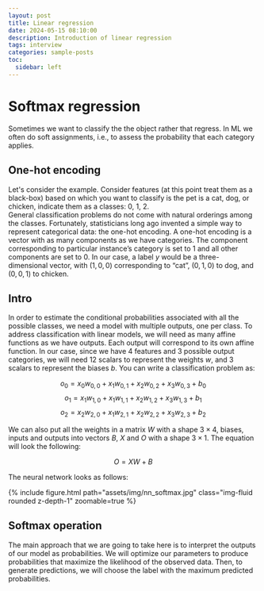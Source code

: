 ```yaml
---
layout: post
title: Linear regression
date: 2024-05-15 08:10:00
description: Introduction of linear regression
tags: interview
categories: sample-posts
toc:
  sidebar: left
---
```


# Softmax regression

Sometimes we want to classify the the object rather that regress. In ML we often do soft assignments, i.e., to assess the probability that each category applies.

## One-hot encoding
Let's consider the example. Consider features (at this point treat them as a black-box) based on which you want to classify is the pet is a cat, dog, or chicken, indicate them as a classes: 0, 1, 2.  
General classification problems do not come with natural orderings among the classes. Fortunately, statisticians long ago invented a simple way to represent categorical data: the one-hot encoding. A one-hot encoding is a vector with as many components as we have categories. The component corresponding to particular instance’s category is set to 1 and all other components are set to 0. In our case, a label $y$ would be a three-dimensional vector, with $(1, 0, 0)$ corresponding to “cat”, $(0, 1, 0)$ to dog, and $(0, 0, 1)$ to chicken.

## Intro 

In order to estimate the conditional probabilities associated with all the possible classes, we need a model with multiple outputs, one per class. To address classification with linear models, we will need as many affine functions as we have outputs. Each output will correspond to its own affine function. In our case, since we have 4 features and 3 possible output categories, we will need 12 scalars to represent the weights $w$, and 3 scalars to represent the biases $b$. You can write a classification problem as:

$$o_0 = x_0 w_{0, 0} + x_1 w_{0, 1} + x_2 w_{0, 2} + x_3 w_{0, 3} + b_0$$
$$o_1 = x_1 w_{1, 0} + x_1 w_{1, 1} + x_2 w_{1, 2} + x_3 w_{1, 3} + b_1$$
$$o_2 = x_2 w_{2, 0} + x_1 w_{2, 1} + x_2 w_{2, 2} + x_3 w_{2, 3} + b_2$$

We can also put all the weights in a matrix $W$ with a shape $3 \times 4$, biases, inputs and outputs into vectors $B$, $X$ and $O$ with a shape $3 \times 1$. The equation will look the following:

$$ O = X W + B $$

The neural network looks as follows:

<div class="row mt-3">
    <div class="col-sm mt-3 mt-md-0">
        {% include figure.html path="assets/img/nn_softmax.jpg" class="img-fluid rounded z-depth-1" zoomable=true %}
    </div>
</div>

## Softmax operation
The main approach that we are going to take here is to interpret the outputs of our model as probabilities. We will optimize our parameters to produce probabilities that maximize the likelihood of the observed data. Then, to generate predictions, we will choose the label with the maximum predicted probabilities.




